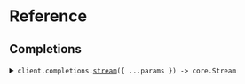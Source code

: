 # Reference
## Completions
<details><summary><code>client.completions.<a href="/src/api/resources/completions/client/Client.ts">stream</a>({ ...params }) -> core.Stream<SeedServerSentEvents.StreamedCompletion></code></summary>
<dl>
<dd>

#### 🔌 Usage

<dl>
<dd>

<dl>
<dd>

```typescript
await client.completions.stream({
    query: "string"
});

```
</dd>
</dl>
</dd>
</dl>

#### ⚙️ Parameters

<dl>
<dd>

<dl>
<dd>

**request:** `SeedServerSentEvents.StreamCompletionRequest` 
    
</dd>
</dl>

<dl>
<dd>

**requestOptions:** `Completions.RequestOptions` 
    
</dd>
</dl>
</dd>
</dl>


</dd>
</dl>
</details>
